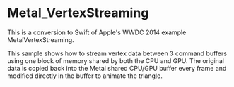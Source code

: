 # Metal_VertexStreaming

This is a conversion to Swift of Apple's WWDC 2014 example MetalVertexStreaming.

This sample shows how to stream vertex data between 3 command buffers using one block of memory shared by both the CPU and GPU. The original data is copied back into the Metal shared CPU/GPU buffer every frame and modified directly in the buffer to animate the triangle. 

